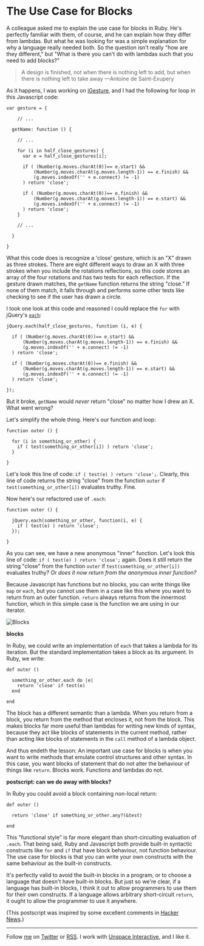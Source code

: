The Use Case for Blocks
===

A colleague asked me to explain the use case for blocks in Ruby. He's perfectly familiar with them, of course, and he can explain how they differ from lambdas. But what he was looking for was a simple explanation for why a language really needed both. So the question isn't really "how are they different," but "What is there you can't do with lambdas such that you need to add blocks?"

> A design is finished, not when there is nothing left to add, but when there is nothing left to take away &#8212;Antoine de Saint-Exupery

As it happens, I was working on [iGesture][ig], and I had the following for loop in this Javascript code:

    var gesture = {
      
        // ...
      
      getName: function () {
        
        // ...

        for (i in half_close_gestures) {
          var e = half_close_gestures[i];
      
          if ( (Number(g.moves.charAt(0))== e.start) &&
              (Number(g.moves.charAt(g.moves.length-1)) == e.finish) &&
              (g.moves.indexOf('' + e.connect) != -1)
          ) return 'close';
      
          if ( (Number(g.moves.charAt(0))== e.finish) &&
              (Number(g.moves.charAt(g.moves.length-1)) == e.start) &&
              (g.moves.indexOf('' + e.connect) != -1)
          ) return 'close';
        }
        
        // ...
        
      }
      
    }

What this code does is recognize a 'close' gesture, which is  an "X" drawn as three strokes. There are eight different ways to draw an X with three strokes when you include the rotations reflections, so this code stores an array of the four rotations and has two tests for each reflection. If the gesture drawn matches, the `getName` function returns the string "close." If none of them match, it falls through and performs some other tests like checking to see if the user has drawn a circle.

I took one look at this code and reasoned I could replace the `for` with jQuery's [`each`][each]:

    jQuery.each(half_close_gestures, function (i, e) {
  
      if ( (Number(g.moves.charAt(0))== e.start) &&
          (Number(g.moves.charAt(g.moves.length-1)) == e.finish) &&
          (g.moves.indexOf('' + e.connect) != -1)
      ) return 'close';
  
      if ( (Number(g.moves.charAt(0))== e.finish) &&
          (Number(g.moves.charAt(g.moves.length-1)) == e.start) &&
          (g.moves.indexOf('' + e.connect) != -1)
      ) return 'close';
      
    });
    
But it broke, `getName` would *never* return "close" no matter how I drew an X. What went wrong?
        
Let's simplify the whole thing. Here's our function and loop:

    function outer () {

      for (i in something_or_other) {
        if ( test(something_or_other[i]) ) return 'close';
      }
      
    }

Let's look this line of code: `if ( test(e) ) return 'close';`. Clearly, this line of code returns the string "close" from the function `outer` if `test(something_or_other[i])` evaluates truthy. Fine.

Now here's our refactored use of `.each`:

    function outer () {

      jQuery.each(something_or_other, function(i, e) {
        if ( test(e) ) return 'close';
      });
      
    }

As you can see, we have a new anonymous "inner" function. Let's look this line of code: `if ( test(e) ) return 'close';` again. Does it still return the string "close" from the function `outer` if `test(something_or_other[i])` evaluates truthy? *Or does it now return from the anonymous inner function?*

Because Javascript has functions but no blocks, you can write things like `map` or `each`, but you cannot use them in a case like this where you want to return from an outer function. `return` always returns from the innermost function, which in this simple case is the function we are using in our iterator.

![Blocks][blocks]

**blocks**

In Ruby, we could write an implementation of `each` that takes a lambda for its iteration. But the standard implementation takes a block as its argument. In Ruby, we write:

    def outer ()

      something_or_other.each do |e|
        return 'close' if test(e) 
      end
      
    end
    
The block has a different semantic than a lambda. When you return from a block, you return from the method that encloses it, not from the block. This makes blocks far more useful than lambdas for writing new kinds of syntax, because they act like blocks of statements in the current method, rather than acting like blocks of statements in the `call` method of a lambda object.

And thus endeth the lesson: An important use case for blocks is when you want to write methods that emulate control structures and other syntax. In this case, you want blocks of statement that do not alter the behaviour of things like `return`. Blocks work. Functions and lambdas do not.

**postscript: can we do away with blocks?**

In Ruby you could avoid a block containing non-local return:

    def outer ()

      return 'close' if something_or_other.any?(&test)
      
    end

This "functional style" is far more elegant than short-circuiting evaluation of `.each`. That being said, Ruby and Javascript both provide built-in syntactic constructs like `for` and `if` that have block behaviour, not function behaviour. The use case for blocks is that you can write your own constructs with the same behaviour as the built-in constructs.

It's perfectly valid to avoid the built-in blocks in a program, or to choose a language that doesn't have built-in blocks. But just so we're clear, if a language has built-in blocks, I think it out to allow programmers to use them for their own constructs. If a language allows arbitrary short-circuit `return`, it ought to allow the programmer to use it anywhere.

(This postscript was inspired by some excellent comments in [Hacker News][hn].)

----
  
Follow [me](http://reginald.braythwayt.com) on [Twitter](http://twitter.com/raganwald) or [RSS](http://feeds.feedburner.com/raganwald "raganwald's rss feed"). I work with [Unspace Interactive](http://unspace.ca), and I like it.

[ig]: http://github.com/raganwald/iGesture
[each]: http://api.jquery.com/jQuery.each/ "jQuery.each()"
[blocks]: http://sphotos.ak.fbcdn.net/hphotos-ak-snc3/hs506.snc3/26589_10150173040005714_835045713_12122576_6398063_n.jpg
[hn]: http://news.ycombinator.com/item?id=1270842